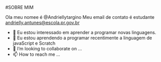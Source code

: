 #SOBRE MIM

 Ola meu nomee é @Andriellytargino
 Meu email de contato é estudante andrielly.antunes@escola.pr.gov.br
- 👀 Eu estou interessado em aprender a programar novas linguagens.
- 🌱 Eu estou aprendendo a programar recentimente a linguagem de javaScript e Scratch
- 💞️ I’m looking to collaborate on ...
- 📫 How to reach me ...

<!---
Andriellytargino/Andriellytargino is a ✨ special ✨ repository because its `README.md` (this file) appears on your GitHub profile.
You can click the Preview link to take a look at your changes.
--->
